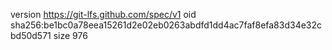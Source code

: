 version https://git-lfs.github.com/spec/v1
oid sha256:be1bc0a78eea15261d2e02eb0263abdfd1dd4ac7faf8efa83d34e32cbd50d571
size 976
